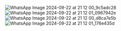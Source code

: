 ![WhatsApp Image 2024-09-22 at 21 12 00_9c5adc28](https://github.com/user-attachments/assets/f730a993-6cec-4086-ae1c-6d16af6c139b) ![WhatsApp Image 2024-09-22 at 21 12 01_0967942e](https://github.com/user-attachments/assets/e5926b03-07f6-46a9-893b-51d213da366f) ![WhatsApp Image 2024-09-22 at 21 12 00_d8ca7e5b](https://github.com/user-attachments/assets/334fa161-e071-4aea-a8c8-d501eda831cb)
![WhatsApp Image 2024-09-22 at 21 12 01_176e435d](https://github.com/user-attachments/assets/b3885f7b-be07-44c3-adc0-c7369a191be4)

